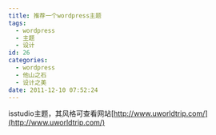 ```yaml
---
title: 推荐一个wordpress主题
tags:
  - wordpress
  - 主题
  - 设计
id: 26
categories:
  - wordpress
  - 他山之石
  - 设计之美
date: 2011-12-10 07:52:24
---
```


isstudio主题，其风格可查看网站[http://www.uworldtrip.com/](http://www.uworldtrip.com/)
